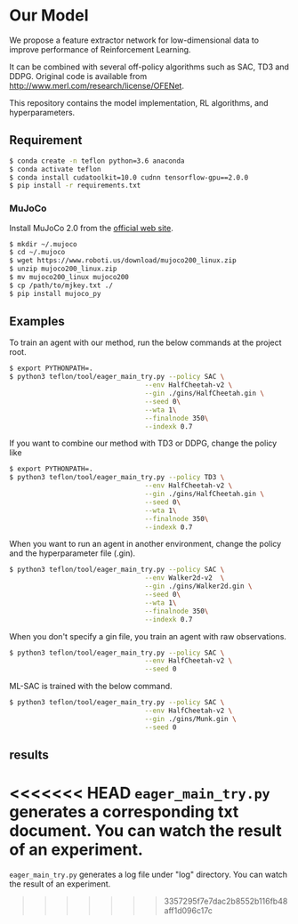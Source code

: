 # Our Model
We propose a feature extractor network for low-dimensional data to improve performance of Reinforcement Learning.

It can be combined with several off-policy algorithms such as SAC, TD3 and DDPG. Original code is available from http://www.merl.com/research/license/OFENet.

This repository contains the model implementation, RL algorithms, and hyperparameters.

## Requirement

```bash
$ conda create -n teflon python=3.6 anaconda
$ conda activate teflon
$ conda install cudatoolkit=10.0 cudnn tensorflow-gpu==2.0.0
$ pip install -r requirements.txt
```

### MuJoCo

Install MuJoCo 2.0 from the [official web site](http://www.mujoco.org/index.html).

```bash
$ mkdir ~/.mujoco
$ cd ~/.mujoco
$ wget https://www.roboti.us/download/mujoco200_linux.zip
$ unzip mujoco200_linux.zip
$ mv mujoco200_linux mujoco200
$ cp /path/to/mjkey.txt ./
$ pip install mujoco_py
```

## Examples

To train an agent with our method, run the below commands at the project root.

```bash
$ export PYTHONPATH=.
$ python3 teflon/tool/eager_main_try.py --policy SAC \
                                  --env HalfCheetah-v2 \
                                  --gin ./gins/HalfCheetah.gin \
                                  --seed 0\
                                  --wta 1\
                                  --finalnode 350\
                                  --indexk 0.7
```

If you want to combine our method with TD3 or DDPG, change the policy like

```bash
$ export PYTHONPATH=.
$ python3 teflon/tool/eager_main_try.py --policy TD3 \
                                  --env HalfCheetah-v2 \
                                  --gin ./gins/HalfCheetah.gin \
                                  --seed 0\
                                  --wta 1\
                                  --finalnode 350\
                                  --indexk 0.7
```

When you want to run an agent in another environment, change the policy and 
the hyperparameter file (.gin).

```bash
$ python3 teflon/tool/eager_main_try.py --policy SAC \
                                  --env Walker2d-v2  \
                                  --gin ./gins/Walker2d.gin \
                                  --seed 0\
                                  --wta 1\
                                  --finalnode 350\
                                  --indexk 0.7
```

When you don't specify a gin file, you train an agent with raw observations. 

```bash
$ python3 teflon/tool/eager_main_try.py --policy SAC \
                                  --env HalfCheetah-v2 \
                                  --seed 0
```

ML-SAC is trained with the below command.

```bash
$ python3 teflon/tool/eager_main_try.py --policy SAC \
                                  --env HalfCheetah-v2 \
                                  --gin ./gins/Munk.gin \
                                  --seed 0
```

## results

<<<<<<< HEAD
`eager_main_try.py` generates a corresponding txt document.
You can watch the result of an experiment.
=======
`eager_main_try.py` generates a log file under "log" directory. 
You can watch the result of an experiment.

>>>>>>> 3357295f7e7dac2b8552b116fb48aff1d096c17c

